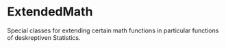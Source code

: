 # ExtendedMath
Special classes for extending certain math functions in particular functions of deskreptiven Statistics.
